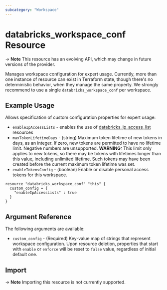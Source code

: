 ```yaml
---
subcategory: "Workspace"
---
```

# databricks_workspace_conf Resource

-> **Note** This resource has an evolving API, which may change in future versions of the provider.

Manages workspace configuration for expert usage. Currently, more than one instance of resource can exist in Terraform state, though there's no deterministic behavior, when they manage the same property. We strongly recommend to use a single `databricks_workspace_conf` per workspace.

## Example Usage

Allows specification of custom configuration properties for expert usage:

 * `enableIpAccessLists` - enables the use of [databricks_ip_access_list](ip_access_list.md) resources
 * `maxTokenLifetimeDays` - (string) Maximum token lifetime of new tokens in days, as an integer. If zero, new tokens are permitted to have no lifetime limit. Negative numbers are unsupported. **WARNING:** This limit only applies to new tokens, so there may be tokens with lifetimes longer than this value, including unlimited lifetime. Such tokens may have been created before the current maximum token lifetime was set. 
 * `enableTokensConfig` - (boolean) Enable or disable personal access tokens for this workspace.

```hcl
resource "databricks_workspace_conf" "this" {
  custom_config = {
    "enableIpAccessLists" : true
  }
}
```

## Argument Reference

The following arguments are available:

* `custom_config` - (Required) Key-value map of strings that represent workspace configuration. Upon resource deletion, properties that start with `enable` or `enforce` will be reset to `false` value, regardless of initial default one.

## Import

-> **Note** Importing this resource is not currently supported.
